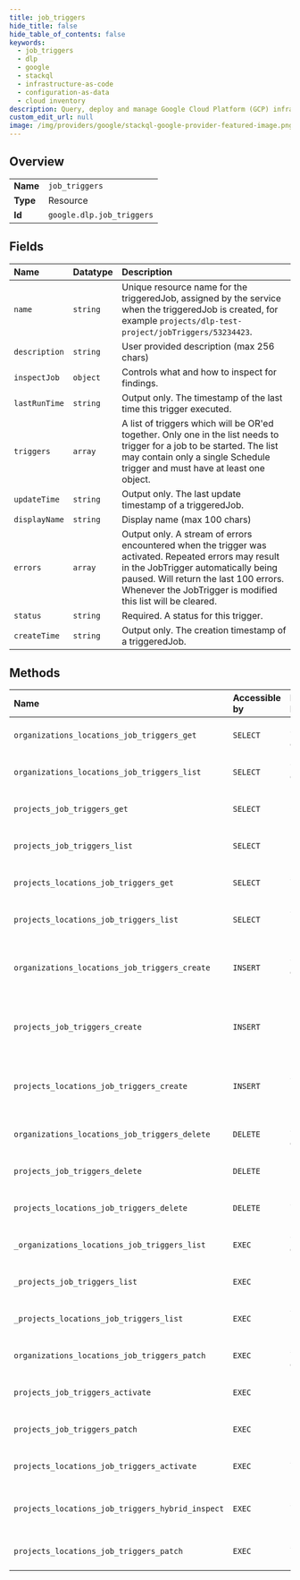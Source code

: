 ```yaml
---
title: job_triggers
hide_title: false
hide_table_of_contents: false
keywords:
  - job_triggers
  - dlp
  - google    
  - stackql
  - infrastructure-as-code
  - configuration-as-data
  - cloud inventory
description: Query, deploy and manage Google Cloud Platform (GCP) infrastructure and resources using SQL
custom_edit_url: null
image: /img/providers/google/stackql-google-provider-featured-image.png
---
```

  
    

## Overview
<table><tbody>
<tr><td><b>Name</b></td><td><code>job_triggers</code></td></tr>
<tr><td><b>Type</b></td><td>Resource</td></tr>
<tr><td><b>Id</b></td><td><code>google.dlp.job_triggers</code></td></tr>
</tbody></table>

## Fields
| Name | Datatype | Description |
|:-----|:---------|:------------|
| `name` | `string` | Unique resource name for the triggeredJob, assigned by the service when the triggeredJob is created, for example `projects/dlp-test-project/jobTriggers/53234423`. |
| `description` | `string` | User provided description (max 256 chars) |
| `inspectJob` | `object` | Controls what and how to inspect for findings. |
| `lastRunTime` | `string` | Output only. The timestamp of the last time this trigger executed. |
| `triggers` | `array` | A list of triggers which will be OR'ed together. Only one in the list needs to trigger for a job to be started. The list may contain only a single Schedule trigger and must have at least one object. |
| `updateTime` | `string` | Output only. The last update timestamp of a triggeredJob. |
| `displayName` | `string` | Display name (max 100 chars) |
| `errors` | `array` | Output only. A stream of errors encountered when the trigger was activated. Repeated errors may result in the JobTrigger automatically being paused. Will return the last 100 errors. Whenever the JobTrigger is modified this list will be cleared. |
| `status` | `string` | Required. A status for this trigger. |
| `createTime` | `string` | Output only. The creation timestamp of a triggeredJob. |
## Methods
| Name | Accessible by | Required Params | Description |
|:-----|:--------------|:----------------|:------------|
| `organizations_locations_job_triggers_get` | `SELECT` | `jobTriggersId, locationsId, organizationsId` | Gets a job trigger. See https://cloud.google.com/dlp/docs/creating-job-triggers to learn more. |
| `organizations_locations_job_triggers_list` | `SELECT` | `locationsId, organizationsId` | Lists job triggers. See https://cloud.google.com/dlp/docs/creating-job-triggers to learn more. |
| `projects_job_triggers_get` | `SELECT` | `jobTriggersId, projectsId` | Gets a job trigger. See https://cloud.google.com/dlp/docs/creating-job-triggers to learn more. |
| `projects_job_triggers_list` | `SELECT` | `projectsId` | Lists job triggers. See https://cloud.google.com/dlp/docs/creating-job-triggers to learn more. |
| `projects_locations_job_triggers_get` | `SELECT` | `jobTriggersId, locationsId, projectsId` | Gets a job trigger. See https://cloud.google.com/dlp/docs/creating-job-triggers to learn more. |
| `projects_locations_job_triggers_list` | `SELECT` | `locationsId, projectsId` | Lists job triggers. See https://cloud.google.com/dlp/docs/creating-job-triggers to learn more. |
| `organizations_locations_job_triggers_create` | `INSERT` | `locationsId, organizationsId` | Creates a job trigger to run DLP actions such as scanning storage for sensitive information on a set schedule. See https://cloud.google.com/dlp/docs/creating-job-triggers to learn more. |
| `projects_job_triggers_create` | `INSERT` | `projectsId` | Creates a job trigger to run DLP actions such as scanning storage for sensitive information on a set schedule. See https://cloud.google.com/dlp/docs/creating-job-triggers to learn more. |
| `projects_locations_job_triggers_create` | `INSERT` | `locationsId, projectsId` | Creates a job trigger to run DLP actions such as scanning storage for sensitive information on a set schedule. See https://cloud.google.com/dlp/docs/creating-job-triggers to learn more. |
| `organizations_locations_job_triggers_delete` | `DELETE` | `jobTriggersId, locationsId, organizationsId` | Deletes a job trigger. See https://cloud.google.com/dlp/docs/creating-job-triggers to learn more. |
| `projects_job_triggers_delete` | `DELETE` | `jobTriggersId, projectsId` | Deletes a job trigger. See https://cloud.google.com/dlp/docs/creating-job-triggers to learn more. |
| `projects_locations_job_triggers_delete` | `DELETE` | `jobTriggersId, locationsId, projectsId` | Deletes a job trigger. See https://cloud.google.com/dlp/docs/creating-job-triggers to learn more. |
| `_organizations_locations_job_triggers_list` | `EXEC` | `locationsId, organizationsId` | Lists job triggers. See https://cloud.google.com/dlp/docs/creating-job-triggers to learn more. |
| `_projects_job_triggers_list` | `EXEC` | `projectsId` | Lists job triggers. See https://cloud.google.com/dlp/docs/creating-job-triggers to learn more. |
| `_projects_locations_job_triggers_list` | `EXEC` | `locationsId, projectsId` | Lists job triggers. See https://cloud.google.com/dlp/docs/creating-job-triggers to learn more. |
| `organizations_locations_job_triggers_patch` | `EXEC` | `jobTriggersId, locationsId, organizationsId` | Updates a job trigger. See https://cloud.google.com/dlp/docs/creating-job-triggers to learn more. |
| `projects_job_triggers_activate` | `EXEC` | `jobTriggersId, projectsId` | Activate a job trigger. Causes the immediate execute of a trigger instead of waiting on the trigger event to occur. |
| `projects_job_triggers_patch` | `EXEC` | `jobTriggersId, projectsId` | Updates a job trigger. See https://cloud.google.com/dlp/docs/creating-job-triggers to learn more. |
| `projects_locations_job_triggers_activate` | `EXEC` | `jobTriggersId, locationsId, projectsId` | Activate a job trigger. Causes the immediate execute of a trigger instead of waiting on the trigger event to occur. |
| `projects_locations_job_triggers_hybrid_inspect` | `EXEC` | `jobTriggersId, locationsId, projectsId` | Inspect hybrid content and store findings to a trigger. The inspection will be processed asynchronously. To review the findings monitor the jobs within the trigger. |
| `projects_locations_job_triggers_patch` | `EXEC` | `jobTriggersId, locationsId, projectsId` | Updates a job trigger. See https://cloud.google.com/dlp/docs/creating-job-triggers to learn more. |
